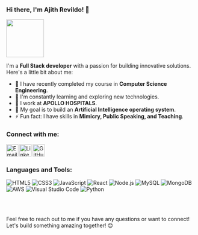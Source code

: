 ### Hi there, I'm Ajith Revildo! 👋 

<img src="https://media.giphy.com/media/cmCEsJZHYBPels360q/giphy.gif" width="100">

I'm a **Full Stack developer** with a passion for building innovative solutions. Here's a little bit about me:

- 🔭 I have recently completed my course in **Computer Science Engineering**.
- 🌱 I'm constantly learning and exploring new technologies.
- 👯 I work at **APOLLO HOSPITALS**.
- 🥅 My goal is to build an **Artificial Intelligence operating system**.
- ⚡ Fun fact: I have skills in **Mimicry, Public Speaking, and Teaching**.

### Connect with me:

<a href="mailto:ajithrevildo1999@gmail.com"><img align="left" alt="Email" width="32px" src="https://img.icons8.com/color/48/000000/gmail-new.png"/></a>
<a href="https://www.linkedin.com/in/ajith-revildo/"><img align="left" alt="LinkedIn" width="32px" src="https://img.icons8.com/color/48/000000/linkedin.png"/></a>
<a href="https://github.com/ajithrevildo"><img align="left" alt="GitHub" width="32px" src="https://img.icons8.com/color/48/000000/github--v3.png"/></a>

<br />
<br />

### Languages and Tools:

<p align="left">
  <img alt="HTML5" src="https://img.icons8.com/color/48/000000/html-5.png" />
  <img alt="CSS3" src="https://img.icons8.com/color/48/000000/css3.png" />
  <img alt="JavaScript" src="https://img.icons8.com/color/48/000000/javascript.png" />
  <img alt="React" src="https://img.icons8.com/color/48/000000/react-native.png" />
  <img alt="Node.js" src="https://img.icons8.com/color/48/000000/nodejs.png" />
  <img alt="MySQL" src="https://img.icons8.com/color/48/000000/mysql-logo.png" />
  <img alt="MongoDB" src="https://img.icons8.com/color/48/000000/mongodb.png" />
  <img alt="AWS" src="https://img.icons8.com/color/48/000000/amazon-web-services.png" />
  <img alt="Visual Studio Code" src="https://img.icons8.com/color/48/000000/visual-studio-code-2019.png" />
  <img alt="Python" src="https://img.icons8.com/color/48/000000/python.png" />
</p>

<br />
<br />

Feel free to reach out to me if you have any questions or want to connect! Let's build something amazing together! 😊
